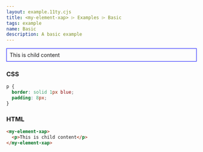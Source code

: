 ```yaml
---
layout: example.11ty.cjs
title: <my-element-xap> ⌲ Examples ⌲ Basic
tags: example
name: Basic
description: A basic example
---
```


<style>
  my-element-xap p {
    border: solid 1px blue;
    padding: 8px;
  }
</style>
<my-element-xap>
  <p>This is child content</p>
</my-element-xap>

<h3>CSS</h3>

```css
p {
  border: solid 1px blue;
  padding: 8px;
}
```

<h3>HTML</h3>

```html
<my-element-xap>
  <p>This is child content</p>
</my-element-xap>
```
